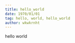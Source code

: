 ```yaml
---
title: hello_world
date: 1970/01/01
tag: hello, world, hello_world
author: wkwkrnht
---
```


hello world